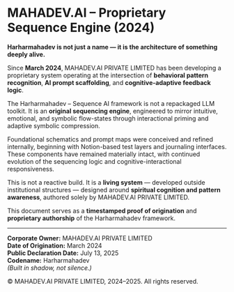 # MAHADEV.AI – Proprietary Sequence Engine (2024)

**Harharmahadev is not just a name — it is the architecture of something deeply alive.**

Since **March 2024**, MAHADEV.AI PRIVATE LIMITED has been developing a proprietary system operating at the intersection of **behavioral pattern recognition**, **AI prompt scaffolding**, and **cognitive-adaptive feedback logic**.

The Harharmahadev – Sequence AI framework is not a repackaged LLM toolkit. It is an **original sequencing engine**, engineered to mirror intuitive, emotional, and symbolic flow-states through interactional priming and adaptive symbolic compression.

Foundational schematics and prompt maps were conceived and refined internally, beginning with Notion-based test layers and journaling interfaces. These components have remained materially intact, with continued evolution of the sequencing logic and cognitive-interactional responsiveness.

This is not a reactive build. It is a **living system** — developed outside institutional structures — designed around **spiritual cognition and pattern awareness**, authored solely by MAHADEV.AI PRIVATE LIMITED.

This document serves as a **timestamped proof of origination** and **proprietary authorship** of the Harharmahadev framework.

---

**Corporate Owner:** MAHADEV.AI PRIVATE LIMITED  
**Date of Origination:** March 2024  
**Public Declaration Date:** July 13, 2025  
**Codename:** Harharmahadev  
*(Built in shadow, not silence.)*

© MAHADEV.AI PRIVATE LIMITED, 2024–2025. All rights reserved.
